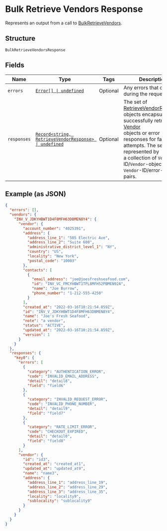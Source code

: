 
# Bulk Retrieve Vendors Response

Represents an output from a call to [BulkRetrieveVendors](../../doc/api/vendors.md#bulk-retrieve-vendors).

## Structure

`BulkRetrieveVendorsResponse`

## Fields

| Name | Type | Tags | Description |
|  --- | --- | --- | --- |
| `errors` | [`Error[] \| undefined`](../../doc/models/error.md) | Optional | Any errors that occurred during the request. |
| `responses` | [`Record<string, RetrieveVendorResponse> \| undefined`](../../doc/models/retrieve-vendor-response.md) | Optional | The set of [RetrieveVendorResponse](entity:RetrieveVendorResponse) objects encapsulating successfully retrieved [Vendor](entity:Vendor)<br>objects or error responses for failed attempts. The set is represented by<br>a collection of `Vendor`-ID/`Vendor`-object or `Vendor`-ID/error-object pairs. |

## Example (as JSON)

```json
{
  "errors": [],
  "vendors": {
    "INV_V_JDKYHBWT1D4F8MFH63DBMEN8Y4": {
      "vendor": {
        "account_number": "4025391",
        "address": {
          "address_line_1": "505 Electric Ave",
          "address_line_2": "Suite 600",
          "administrative_district_level_1": "NY",
          "country": "US",
          "locality": "New York",
          "postal_code": "10003"
        },
        "contacts": [
          {
            "email_address": "joe@joesfreshseafood.com",
            "id": "INV_VC_FMCYHBWT1TPL8MFH52PBMEN92A",
            "name": "Joe Burrow",
            "phone_number": "1-212-555-4250"
          }
        ],
        "created_at": "2022-03-16T10:21:54.859Z",
        "id": "INV_V_JDKYHBWT1D4F8MFH63DBMEN8Y4",
        "name": "Joe's Fresh Seafood",
        "note": "a vendor",
        "status": "ACTIVE",
        "updated_at": "2022-03-16T10:21:54.859Z",
        "version": 1
      }
    }
  },
  "responses": {
    "key0": {
      "errors": [
        {
          "category": "AUTHENTICATION_ERROR",
          "code": "INVALID_EMAIL_ADDRESS",
          "detail": "detail8",
          "field": "field6"
        },
        {
          "category": "INVALID_REQUEST_ERROR",
          "code": "INVALID_PHONE_NUMBER",
          "detail": "detail9",
          "field": "field7"
        },
        {
          "category": "RATE_LIMIT_ERROR",
          "code": "CHECKOUT_EXPIRED",
          "detail": "detail0",
          "field": "field8"
        }
      ],
      "vendor": {
        "id": "id3",
        "created_at": "created_at1",
        "updated_at": "updated_at9",
        "name": "name3",
        "address": {
          "address_line_1": "address_line_19",
          "address_line_2": "address_line_29",
          "address_line_3": "address_line_35",
          "locality": "locality9",
          "sublocality": "sublocality9"
        }
      }
    }
  }
}
```

